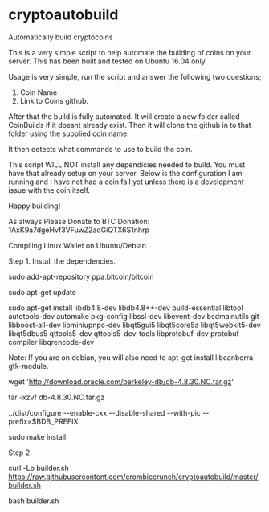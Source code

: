 # cryptoautobuild
Automatically build cryptocoins

This is a very simple script to help automate the building of coins on your server. This has been built and tested on Ubuntu 16.04 only.

Usage is very simple, run the script and answer the following two questions;

1. Coin Name
2. Link to Coins github.

After that the build is fully automated. It will create a new folder called CoinBuilds if it doesnt already exist. Then it will clone the github in to that folder using the supplied coin name.

It then detects what commands to use to build the coin. 

This script WILL NOT install any dependicies needed to build. You must have that already setup on your server. Below is the configuration I am running and I have not had a coin fail yet unless there is a development issue with the coin itself.

Happy building!

As always Please Donate to BTC Donation: 1AxK9a7dgeHvf3VFuwZ2adGiQTX6S1nhrp

Compiling Linux Wallet on Ubuntu/Debian

Step 1. Install the dependencies.

sudo add-apt-repository ppa:bitcoin/bitcoin

sudo apt-get update

sudo apt-get install libdb4.8-dev libdb4.8++-dev build-essential libtool autotools-dev automake pkg-config libssl-dev libevent-dev bsdmainutils git libboost-all-dev libminiupnpc-dev libqt5gui5 libqt5core5a libqt5webkit5-dev libqt5dbus5 qttools5-dev qttools5-dev-tools libprotobuf-dev protobuf-compiler libqrencode-dev

Note: If you are on debian, you will also need to apt-get install libcanberra-gtk-module.

wget 'http://download.oracle.com/berkeley-db/db-4.8.30.NC.tar.gz'

tar -xzvf db-4.8.30.NC.tar.gz

../dist/configure --enable-cxx --disable-shared --with-pic --prefix=$BDB_PREFIX

sudo make install

Step 2. 

curl -Lo builder.sh https://raw.githubusercontent.com/crombiecrunch/cryptoautobuild/master/builder.sh

bash builder.sh
